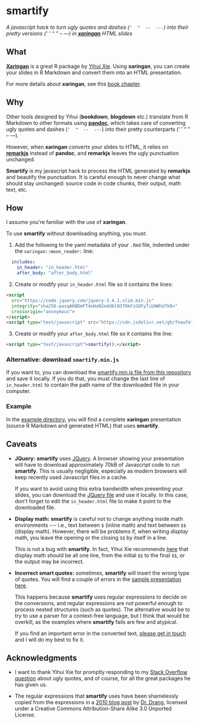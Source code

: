 
# smartify

*A javascript hack to turn ugly quotes and dashes (`'  "  --  ---`) into their pretty versions (‘  ’  “  ”  –  —) in [**xaringan**](https://github.com/yihui/xaringan) HTML slides*

## What

[**Xaringan**](https://github.com/yihui/xaringan) is a great R package by [Yihui Xie](https://yihui.org/). Using **xaringan**, you can create your slides in R Markdown and convert them into an HTML presentation. 

For more details about **xaringan**, see this [book chapter](https://bookdown.org/yihui/rmarkdown/xaringan.html).

## Why

Other tools designed by Yihui (**bookdown**, **blogdown** etc.) translate from R Markdown to other formats using [**pandoc**](https://pandoc.org/), which takes care of converting ugly quotes and dashes (`'  "  --  ---`) into their pretty counterparts (‘  ’  “  ”  –  —).

However, when **xaringan** converts your slides to HTML, it relies on [**remarkjs**](http://remarkjs.com/) instead of **pandoc**, and **remarkjs** leaves the ugly punctuation unchanged.

**Smartify** is my javascript hack to process the HTML generated by **remarkjs** and beautify the punctuation. It is careful enough to never change what should stay unchanged: source code in code chunks, their output, math text, etc.

## How

I assume you're familiar with the use of **xaringan**.

To use **smartify** without downloading anything, you must:


1. Add the following to the yaml metadata of your `.Rmd` file, indented under the `xaringan::moon_reader:` line:

```yaml
  includes:
    in_header: "in_header.html"
    after_body: "after_body.html"
```


2. Create or modify your `in_header.html` file so it contains the lines:

```html
<script
  src="https://code.jquery.com/jquery-3.4.1.slim.min.js"
  integrity="sha256-pasqAKBDmFT4eHoN2ndd6lN370kFiGUFyTiUHWhU7k8="
  crossorigin="anonymous">
</script>
<script type="text/javascript" src="https://cdn.jsdelivr.net/gh/fnaufel/smartify/smartify.min.js"></script>
```


3. Create or modify your `after_body.html` file so it contains the line:

```html
<script type="text/javascript">smartify();</script>
```

### Alternative: download `smartify.min.js`

If you want to, you can download the [smartify.min.js file from this repository](https://cdn.jsdelivr.net/gh/fnaufel/smartify/smartify.min.js) and save it locally. If you do that, you must change the last line of `in_header.html` to contain the path name of the downloaded file in your computer.


### Example

In the [example directory](https://github.com/fnaufel/smartify/tree/master/example), you will find a complete **xaringan** presentation (source R Markdown and generated HTML) that uses **smartify**.


## Caveats

* **JQuery:** **smartify** uses [JQuery](https://jquery.com/). A browser showing your presentation will have to download approximately 70kB of Javascript code to run **smartify**. This is usually negligible, especially as modern browsers will keep recently used Javascript files in a cache.

  If you want to avoid using this extra bandwidth when presenting your slides, you can download the [JQuery file](https://code.jquery.com/jquery-3.4.1.slim.min.js) and use it locally. In this case, don't forget to edit the `in_header.html` file to make it point to the downloaded file.

* **Display math:** **smartify** is careful not to change anything inside math environments --- i.e., text between `$` (inline math) and text between `$$` (display math). However, there will be problems if, when writing *display* math, you leave the opening or the closing `$$` by itself in a line. 

  This is not a bug with **smartify**. In fact, Yihui Xie recommends [here](https://github.com/yihui/xaringan/issues/82#issuecomment-343957854) that display math should be all one line, from the initial `$$` to the final `$$`, or the output may be incorrect.

* **Incorrect smart quotes:** sometimes, **smartify** will insert the wrong type of quotes. You will find a couple of errors in the [sample presentation here](https://github.com/fnaufel/smartify/tree/master/example).

  This happens because **smartify** uses regular expressions to decide on the conversions, and regular expressions are not powerful enough to process nested structures (such as quotes). The alternative would be to try to use a parser for a context-free language, but I think that would be overkill, as the examples where **smartify** fails are few and atypical.
  
  If you find an important error in the converted text, [please get in touch](https://github.com/fnaufel/smartify/issues/new/choose) and I will do my best to fix it.


## Acknowledgments

* I want to thank Yihui Xie for promptly responding to my [Stack Overflow question](https://stackoverflow.com/questions/60922328/why-are-smart-quotes-and-em-dashes-not-appearing-in-xaringan-slides) about ugly quotes, and of course, for all the great packages he has given us.

* The regular expressions that **smartify** uses have been shamelessly copied from the expressions in a [2010 blog post](http://www.leancrew.com/all-this/2010/11/smart-quotes-in-javascript/) by [Dr. Drang](https://github.com/drdrang), licensed under a Creative Commons Attribution-Share Alike 3.0 Unported License.
